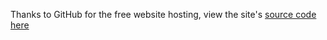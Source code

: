 Thanks to GitHub for the free website hosting,
view the site's [source code here](https://github.com/SymbiOHSis/symbiohsis.github.io)